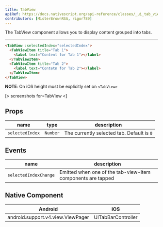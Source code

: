 ```yaml
---
title: TabView
apiRef: https://docs.nativescript.org/api-reference/classes/_ui_tab_view_.tabview
contributors: [MisterBrownRSA, rigor789]
---
```


The TabView component allows you to display content grouped into tabs.

---

```html
<TabView :selectedIndex="selectedIndex">
  <TabViewItem title="Tab 1">
    <label text="Content for Tab 1"></label>
  </TabViewItem>
  <TabViewItem title="Tab 2">
    <label text="Contetn for Tab 2"></label>
  </TabViewItem>
</TabView>
```

**NOTE**: On iOS height must be explicitly set on `<TabView>`

[> screenshots for=TabView <]

## Props

| name | type | description |
|------|------|-------------|
| `selectedIndex` | `Number` | The currently selected tab. Default is `0`

## Events

| name | description |
|------|-------------|
| `selectedIndexChange`| Emitted when one of the tab-view-item components are tapped

## Native Component
| Android | iOS |
|---------|-----|
| android.support.v4.view.ViewPager | UITabBarController